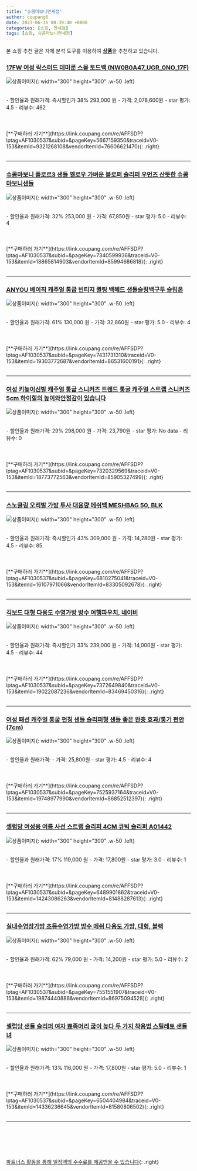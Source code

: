 ```yaml
---
title: "슈콤마보니면세점"
author: coupang6
date: 2023-06-16 00:39:40 +0800
categories: [쇼핑, 면세점]
tags: [쇼핑, 슈콤마보니면세점]
---
```


본 쇼핑 추천 글은 자체 분석 도구를 이용하여 [**상품**](https://link.coupang.com/a/bao1ui)을 추천하고 있습니다.

### [17FW 여성 락스터드 데미룬 스몰 토드백 (NW0B0A47_UGR_0NO_17F)](https://link.coupang.com/re/AFFSDP?lptag=AF1030537&subid=&pageKey=5667159350&traceid=V0-153&itemId=9321268108&vendorItemId=76606621470)

![상품이미지](https://thumbnail10.coupangcdn.com/thumbnails/remote/230x230ex/image/vendor_inventory/9f6b/05688bc73099227774df47be1f69da84ff271f41e13e874b5638c023893a.jpg){: width="300" height="300" .w-50 .left}


<br>
- 할인율과 원래가격: 즉시할인가 38%  293,000   원
- 가격: 2,078,600원
- star 평가: 4.5
- 리뷰수: 462
<br>
<br>
<br>
<br>
[**구매하러 가기**](https://link.coupang.com/re/AFFSDP?lptag=AF1030537&subid=&pageKey=5667159350&traceid=V0-153&itemId=9321268108&vendorItemId=76606621470){: .right}
<br>
<br>

---

### [슈콤마보니 플로르3 샌들 옐로우 가벼운 블로퍼 슬리퍼 우먼즈 산뜻한 슈콤마보니샌들](https://link.coupang.com/re/AFFSDP?lptag=AF1030537&subid=&pageKey=7340599936&traceid=V0-153&itemId=18865814903&vendorItemId=85994686818)

![상품이미지](https://thumbnail6.coupangcdn.com/thumbnails/remote/230x230ex/image/vendor_inventory/266f/20b9887368a897b8705cec279ebafdda4c5ad84f4de977255da0d5c273b1.jpg){: width="300" height="300" .w-50 .left}


<br>
- 할인율과 원래가격: 32%  253,000   원
- 가격: 67,850원
- star 평가: 5.0
- 리뷰수: 4
<br>
<br>
<br>
<br>
[**구매하러 가기**](https://link.coupang.com/re/AFFSDP?lptag=AF1030537&subid=&pageKey=7340599936&traceid=V0-153&itemId=18865814903&vendorItemId=85994686818){: .right}
<br>
<br>

---

### [ANYOU 베이직 캐주얼 통굽 빈티지 퀼팅 백헤드 샌들슬링백구두 슬립온](https://link.coupang.com/re/AFFSDP?lptag=AF1030537&subid=&pageKey=7431731310&traceid=V0-153&itemId=19303772687&vendorItemId=86531600191)

![상품이미지](https://thumbnail9.coupangcdn.com/thumbnails/remote/230x230ex/image/vendor_inventory/7bde/9f587834433271b99ec5a3b92e57484fdb11ec86a36de494feaa05f2e1e0.jpg){: width="300" height="300" .w-50 .left}


<br>
- 할인율과 원래가격: 61%  130,000   원
- 가격: 32,860원
- star 평가: 5.0
- 리뷰수: 4
<br>
<br>
<br>
<br>
[**구매하러 가기**](https://link.coupang.com/re/AFFSDP?lptag=AF1030537&subid=&pageKey=7431731310&traceid=V0-153&itemId=19303772687&vendorItemId=86531600191){: .right}
<br>
<br>

---

### [여성 키높이신발 캐주얼 통굽 스니커즈 트렌드 통굴 캐주얼 스트랩 스니커즈 5cm 하이힐의 높이와안정감이 있습니다](https://link.coupang.com/re/AFFSDP?lptag=AF1030537&subid=&pageKey=7320329569&traceid=V0-153&itemId=18773772563&vendorItemId=85905327499)

![상품이미지](https://thumbnail10.coupangcdn.com/thumbnails/remote/230x230ex/image/vendor_inventory/23ff/ca946dada96a10782e653d759efe62d7989ca87e359f685c6de0d5b0c48b.jpeg){: width="300" height="300" .w-50 .left}


<br>
- 할인율과 원래가격: 29%  298,000   원
- 가격: 23,790원
- star 평가: No data
- 리뷰수: 0
<br>
<br>
<br>
<br>
[**구매하러 가기**](https://link.coupang.com/re/AFFSDP?lptag=AF1030537&subid=&pageKey=7320329569&traceid=V0-153&itemId=18773772563&vendorItemId=85905327499){: .right}
<br>
<br>

---

### [스노쿨링 오리발 가방 투사 대용량 메쉬백 MESHBAG 50, BLK](https://link.coupang.com/re/AFFSDP?lptag=AF1030537&subid=&pageKey=6810275041&traceid=V0-153&itemId=16107971066&vendorItemId=83305092678)

![상품이미지](https://thumbnail8.coupangcdn.com/thumbnails/remote/230x230ex/image/vendor_inventory/070f/43032b79004694f5d05eea7023878514a941c46cb08e52c6866d9fa1c02d.jpg){: width="300" height="300" .w-50 .left}


<br>
- 할인율과 원래가격: 즉시할인가 43%  309,000   원
- 가격: 14,280원
- star 평가: 4.5
- 리뷰수: 85
<br>
<br>
<br>
<br>
[**구매하러 가기**](https://link.coupang.com/re/AFFSDP?lptag=AF1030537&subid=&pageKey=6810275041&traceid=V0-153&itemId=16107971066&vendorItemId=83305092678){: .right}
<br>
<br>

---

### [긱보드 대형 다용도 수영가방 방수 여행파우치, 네이비](https://link.coupang.com/re/AFFSDP?lptag=AF1030537&subid=&pageKey=7372649840&traceid=V0-153&itemId=19022087236&vendorItemId=83469450316)

![상품이미지](https://thumbnail10.coupangcdn.com/thumbnails/remote/230x230ex/image/vendor_inventory/ffc7/d87ca3faeb69e4155b276f152868d84b85d1d99a223a9c794b248bf8634d.jpg){: width="300" height="300" .w-50 .left}


<br>
- 할인율과 원래가격: 즉시할인가 33%  239,000   원
- 가격: 14,000원
- star 평가: 4.5
- 리뷰수: 44
<br>
<br>
<br>
<br>
[**구매하러 가기**](https://link.coupang.com/re/AFFSDP?lptag=AF1030537&subid=&pageKey=7372649840&traceid=V0-153&itemId=19022087236&vendorItemId=83469450316){: .right}
<br>
<br>

---

### [여성 패션 캐주얼 통굽 펀칭 샌들 슬리퍼형 샌들 좋은 완충 효과/통기 편안 (7cm)](https://link.coupang.com/re/AFFSDP?lptag=AF1030537&subid=&pageKey=7525937164&traceid=V0-153&itemId=19748977990&vendorItemId=86852512397)

![상품이미지](https://thumbnail7.coupangcdn.com/thumbnails/remote/230x230ex/image/vendor_inventory/1e63/21cb1a009042d20910015fc169d94c0c39f5842551521098b067f6c4b5c4.jpg){: width="300" height="300" .w-50 .left}


<br>
- 할인율과 원래가격: 
- 가격: 25,800원
- star 평가: 4.5
- 리뷰수: 4
<br>
<br>
<br>
<br>
[**구매하러 가기**](https://link.coupang.com/re/AFFSDP?lptag=AF1030537&subid=&pageKey=7525937164&traceid=V0-153&itemId=19748977990&vendorItemId=86852512397){: .right}
<br>
<br>

---

### [셀럽당 여성용 여름 사선 스트랩 슬리퍼 4CM 큐빅 슬리퍼 A01442](https://link.coupang.com/re/AFFSDP?lptag=AF1030537&subid=&pageKey=6489901862&traceid=V0-153&itemId=14243086263&vendorItemId=81488287613)

![상품이미지](https://thumbnail7.coupangcdn.com/thumbnails/remote/230x230ex/image/vendor_inventory/1d51/985ff0ee7031a9df66b0d6d05af9a9045eb6f11b9b94bf27c7820f4935b7.png){: width="300" height="300" .w-50 .left}


<br>
- 할인율과 원래가격: 17%  119,000   원
- 가격: 17,800원
- star 평가: 3.0
- 리뷰수: 1
<br>
<br>
<br>
<br>
[**구매하러 가기**](https://link.coupang.com/re/AFFSDP?lptag=AF1030537&subid=&pageKey=6489901862&traceid=V0-153&itemId=14243086263&vendorItemId=81488287613){: .right}
<br>
<br>

---

### [실내수영장가방 초등수영가방 방수 메쉬 다용도 가방, 대형, 블랙](https://link.coupang.com/re/AFFSDP?lptag=AF1030537&subid=&pageKey=7551551907&traceid=V0-153&itemId=19874440888&vendorItemId=86975094528)

![상품이미지](https://thumbnail6.coupangcdn.com/thumbnails/remote/230x230ex/image/vendor_inventory/befc/f45e8b216130304f77c78cddb541225f564085236c0e66e73162c8ad8f29.jpg){: width="300" height="300" .w-50 .left}


<br>
- 할인율과 원래가격: 62%  79,000   원
- 가격: 14,200원
- star 평가: 5.0
- 리뷰수: 2
<br>
<br>
<br>
<br>
[**구매하러 가기**](https://link.coupang.com/re/AFFSDP?lptag=AF1030537&subid=&pageKey=7551551907&traceid=V0-153&itemId=19874440888&vendorItemId=86975094528){: .right}
<br>
<br>

---

### [셀럽당 샌들 슬리퍼 여자 뾰족머리 굽이 높다 두 가지 착용법 스틸레토 샌들녀](https://link.coupang.com/re/AFFSDP?lptag=AF1030537&subid=&pageKey=6504404984&traceid=V0-153&itemId=14336236645&vendorItemId=81580806502)

![상품이미지](https://thumbnail7.coupangcdn.com/thumbnails/remote/230x230ex/image/vendor_inventory/9c23/97d6e2a31f1a71ffba50b3b4ca176eb72f7ee71879f4bd73dbe098fcb990.jpg){: width="300" height="300" .w-50 .left}


<br>
- 할인율과 원래가격: 13%  116,000   원
- 가격: 17,800원
- star 평가: 5.0
- 리뷰수: 1
<br>
<br>
<br>
<br>
[**구매하러 가기**](https://link.coupang.com/re/AFFSDP?lptag=AF1030537&subid=&pageKey=6504404984&traceid=V0-153&itemId=14336236645&vendorItemId=81580806502){: .right}
<br>
<br>

---
<br><br><br><br><br> [파트너스 활동을 통해 일정액의 수수료를 제공받을 수 있습니다](https://link.coupang.com/a/bao1ui){: .right}